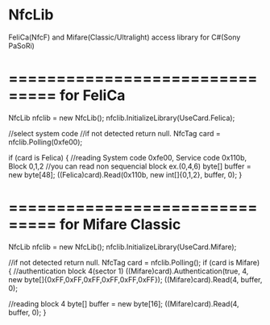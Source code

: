 NfcLib
======

FeliCa(NfcF) and Mifare(Classic/Ultralight) access library for C#(Sony PaSoRi)

===============================
for FeliCa
==============================

NfcLib nfclib = new NfcLib();
nfclib.InitializeLibrary(UseCard.Felica);

//select system code
//if not detected return null.
NfcTag card = nfclib.Polling(0xfe00);

if (card is Felica)
{
   //reading System code 0xfe00, Service code 0x110b, Block 0,1,2
   //you can read non sequencial block ex.(0,4,6)
   byte[] buffer = new byte[48];
   ((Felica)card).Read(0x110b, new int[]{0,1,2}, buffer, 0);
}


===============================
for Mifare Classic
==============================
NfcLib nfclib = new NfcLib();
nfclib.InitializeLibrary(UseCard.Mifare);

//if not detected return null.
NfcTag card = nfclib.Polling();
if (card is Mifare)
{
   //authentication block 4(sector 1)
   ((Mifare)card).Authentication(true, 4, new byte[]{0xFF,0xFF,0xFF,0xFF,0xFF,0xFF}); 
   ((Mifare)card).Read(4, buffer, 0);

   //reading block 4
   byte[] buffer = new byte[16];
   ((Mifare)card).Read(4, buffer, 0);
}
